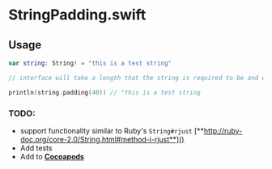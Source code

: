 # StringPadding.swift

## Usage

``` swift
var string: String! = "this is a test string"

// interface will take a length that the string is required to be and will pad the remaining length with spaces

println(string.padding(40)) // "this is a test string                   "
```

### TODO:
- support functionality similar to Ruby's `String#rjust` [**http://ruby-doc.org/core-2.0/String.html#method-i-rjust**]()
- Add tests
- Add to [**Cocoapods**](https://github.com/cocoapods/cocoapods)
